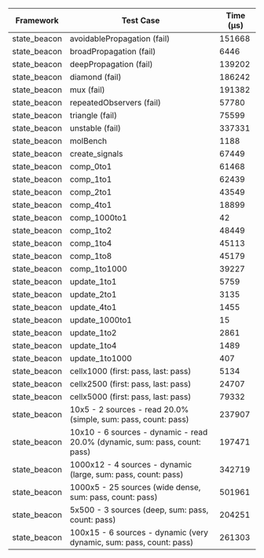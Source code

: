 | Framework | Test Case | Time (μs) |
| --- | --- | --- |
| state_beacon | avoidablePropagation (fail) | 151668 |
| state_beacon | broadPropagation (fail) | 6446 |
| state_beacon | deepPropagation (fail) | 139202 |
| state_beacon | diamond (fail) | 186242 |
| state_beacon | mux (fail) | 191382 |
| state_beacon | repeatedObservers (fail) | 57780 |
| state_beacon | triangle (fail) | 75599 |
| state_beacon | unstable (fail) | 337331 |
| state_beacon | molBench | 1188 |
| state_beacon | create_signals | 67449 |
| state_beacon | comp_0to1 | 61468 |
| state_beacon | comp_1to1 | 62439 |
| state_beacon | comp_2to1 | 43549 |
| state_beacon | comp_4to1 | 18899 |
| state_beacon | comp_1000to1 | 42 |
| state_beacon | comp_1to2 | 48449 |
| state_beacon | comp_1to4 | 45113 |
| state_beacon | comp_1to8 | 45179 |
| state_beacon | comp_1to1000 | 39227 |
| state_beacon | update_1to1 | 5759 |
| state_beacon | update_2to1 | 3135 |
| state_beacon | update_4to1 | 1455 |
| state_beacon | update_1000to1 | 15 |
| state_beacon | update_1to2 | 2861 |
| state_beacon | update_1to4 | 1489 |
| state_beacon | update_1to1000 | 407 |
| state_beacon | cellx1000 (first: pass, last: pass) | 5134 |
| state_beacon | cellx2500 (first: pass, last: pass) | 24707 |
| state_beacon | cellx5000 (first: pass, last: pass) | 79332 |
| state_beacon | 10x5 - 2 sources - read 20.0% (simple, sum: pass, count: pass) | 237907 |
| state_beacon | 10x10 - 6 sources - dynamic - read 20.0% (dynamic, sum: pass, count: pass) | 197471 |
| state_beacon | 1000x12 - 4 sources - dynamic (large, sum: pass, count: pass) | 342719 |
| state_beacon | 1000x5 - 25 sources (wide dense, sum: pass, count: pass) | 501961 |
| state_beacon | 5x500 - 3 sources (deep, sum: pass, count: pass) | 204251 |
| state_beacon | 100x15 - 6 sources - dynamic (very dynamic, sum: pass, count: pass) | 261303 |
